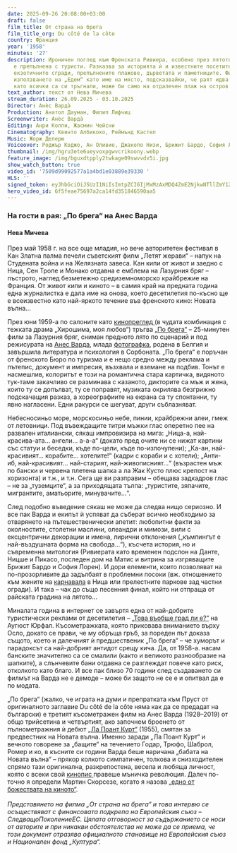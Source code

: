 ```yaml
---
date: 2025-09-26 20:08:00+03:00
draft: false
film_title: От страна на брега
film_title_org: Du côté de la côte
country: Франция
year: '1958'
minutes: '27'
description: Ироничен поглед към Френската Ривиера, особено през лятото, когато тя
  е препълнена с туристи. Разказва за историята ѝ и известните посетители, фалшиво
  екзотичните сгради, препълнените плажове, дърветата и паметниците. Филмът прославя
  използването на „Едем“ като име на място, подсказвайки, че раят идва на брега, след
  като всички са си тръгнали, може би само на отдалечен плаж на остров.
text_author: текст от Нева Мичева
stream_duration: 26.09.2025 - 03.10.2025
Director: Анѐс Варда̀
Production: Анатол Дауман, Филип Лифчиц
Screenwriter: Анѐс Варда̀
Editing: Анри Колпи, Жасмин Чейсни
Cinematography: Квинто Албикоко, Реймънд Кастел
Music: Жорж Делерю
Voiceover: Роджър Коджо, Ан Оливие, Джакопо Низи, Брижит Бардо, София Лорен
thumbnail: /img/hgru3ete6ueyvoxpgwvcrikoony.webp
feature_image: /img/bguxdtpply2twkage09swvvdv5i.jpg
show_watch_button: true
video_id: '7509d99092577a1a4bd1e03889e39330 '
HLS: ''
signed_token: eyJhbGciOiJSUzI1NiIsImtpZCI6IjMxMzAxMDQ4ZmE2NjkwNTllZmY1ZjFiNGFiNmQxOGMwIn0.eyJzdWIiOiI3NTA5ZDk5MDkyNTc3YTFhNGJkMWUwMzg4OWUzOTMzMCIsImtpZCI6IjMxMzAxMDQ4ZmE2NjkwNTllZmY1ZjFiNGFiNmQxOGMwIiwiZXhwIjoiMTc1ODk5MzI1OSIsIm5iZiI6IjE3NTg5MDMyNTkiLCJhY2Nlc3NSdWxlcyI6W3siYWN0aW9uIjoiYWxsb3ciLCJ0eXBlIjoiaXAuZ2VvaXAuY291bnRyeSIsImNvdW50cnkiOlsiQkciXX0seyJhY3Rpb24iOiJibG9jayIsInR5cGUiOiJhbnkifV19.lWNsJK3uzWh1OzRgQyHw-TwmyRgoWIQi4-xkraKiRGjRM62yKwZHuKQ406QN45MEPVwKEC7ll4mNcfmEbk9OKkk9LiiRlY1Hof6lHtAxxZLHSiZHBbFSdNHWnUzsSZw5z1GDJEDZsVNDIdKRuoaHrQbkMohJbws1kcN0WAX12DH4QhsEX1K00triLkauc_fu-vG4DvJotyuTy5JbYrM0NB0QrF6USq2Loid3rfWmjjRyQqJf8feC2d2oIu7gdcnx1OaL3tMH_wgTxE6zIkCpI7iBIoRQtHqiX4kie-XdAXBbISRt7JJ8aaCHYFLh_3EtzJci5ioFTmb4Z8VoIkjRgg
hero_video_id: 6f5feae75697a2ca14fd351846590aa5
---
```

### На гости в рая: „По брега“ на Анес Варда

#### Нева Мичева

През май 1958 г. на все още младия, но вече авторитетен фестивал в Кан Златна палма печели съветският филм „Летят жерави“ – напук на Студената война и на Желязната завеса. Кан кипи от живот и заедно с Ница, Сен Тропе и Монако отдавна е емблема на Лазурния бряг – пъстрото, наглед безметежно средиземноморско крайбрежие на Франция. От живот кипи и киното – в самия край на предната година една журналистка е дала име на онова, което десетилетия по-късно ще е всеизвестно като най-яркото течение във френското кино: Новата вълна...

През юни 1959-а по салоните като [кинопреглед ](https://ibl.bas.bg/rbe/lang/bg/%D0%BA%D0%B8%D0%BD%D0%BE%D0%BF%D1%80%D0%B5%D0%B3%D0%BB%D0%B5%D0%B4/)(в чудата комбинация с тежката драма „Хирошима, моя любов“) тръгва [„По брега“](https://www.imdb.com/title/tt0051561) – 25-минутен филм за Лазурния бряг, сниман предното лято по сценарий и под режисурата на [Анес Варда](https://filmsociety.bg/festivali/karlovi-vari-2019-varda-spored-anies), млада [фотографка](https://www.theguardian.com/film/2025/apr/11/agnes-vardas-paris-photographs), родена в Белгия и завършила литература и психология в Сорбоната. „По брега“ е поръчан от френското Бюро по туризма и е нещо средно между реклама и пътепис, документ и импресия, възхвала и вземане на подбив. Тонът е насмешлив, колоритът е този на романтична стара картичка, видяното тук-таме закачливо се разминава с казаното, дикторите са мъж и жена, които ту се допълват, ту се поправят, музиката окрилява безгрижно подскачащия разказ, а хореографиите на екрана са ту спонтанни, ту явно нагласени. Едни ракурси се шегуват, други съблазняват.

Небесносиньо море, морскосиньо небе, пинии, крайбрежни алеи, гмеж от летовници. Под въвеждащите титри мъжки глас оперетно пее на развален италиански, сякаш импровизира на мига: „Ница-а, най-красива-ата... ангели... а-а-а“ (докато пред очите ни се нижат картини със статуи и беседки, къде по-цели, къде по-изпочупени); „Ка-ан, най-красивият... корабите... хотелите!“ (кадри с кораби и с хотели); „Анти-иб, най-красивият... най-старият, най-живописният...“ (възрастен мъж по бански и червена плетена шапка а ла Жак Кусто плюс крепост на хоризонта) и т.н., и т.н. Сега ще ви разправим – обещава задкадров глас – не за „туземците“, а за приходящата тълпа: „туристите, зяпачите, мигрантите, аматьорите, минувачите...“.

След подобно въведение сякаш не може да следва нищо сериозно. И все пак Варда и екипът ѝ успяват да съберат всичко необходимо за отварянето на пътешественически апетит: любопитни факти за околностите, столетни маслини, олеандри и мимози, вили с ексцентрични декорации и имена, лирични отклонения („къмпингът е най-въздушната форма на свобода...“), късчета история, но и съвременна митология (Ривиерата като временен подслон на Данте, Ницше и Пикасо, последен дом на Матис и витрина за изгряващите Брижит Бардо и София Лорен). И дори елементи, които позволяват на по-прозорливите да задълбаят в проблемни посоки (вж. отношението към жените на [карнавала](https://www.maifeminism.com/regarding-violence-du-cote-de-la-cote-and-vardas-politics-of-disregard/) в Ница или прелестните паркове зад частни огради). И така – чак до също песенния финал, който ни отпраща от райската градина на лятото...

Миналата година в интернет се завъртя една от най-добрите туристически реклами от десетилетия – [„Това въобще град ли е?“](https://youtu.be/8vhD59ac7nw) на Аугюст Юрфал. Късометражката, която приковава вниманието върху Осло, докато се прави, че му обръща гръб, за пореден път доказа същото, което и далечният ѝ предшественик „По брега“ – че хуморът и парадоксът са най-добрият антидот срещу кича. Да, от 1958-а. насам банските значително са се смалили (както и великото разнообразие на шапките), а слънчевите бани отдавна се разглеждат повече като риск, отколкото като благо. И все пак близо 70 години след създаването си филмът на Варда не е демоде – може би защото не се е и опитвал да е по модата.

„По брега“ (жалко, че играта на думи и препратката към Пруст от оригиналното заглавие Du côté de la côte няма как да се предадат на български) е третият късометражен филм на Анес Варда (1928–2019) от общо трийсетина и четвъртият, ако започнем броенето от пълнометражния ѝ дебют [„Ла Поант Курт“](https://www.imdb.com/title/tt0048499/) (1955), смятан за предвестник на Новата вълна. Именно заради „Ла Поант Курт“ и вечното говорене за „бащите“ на течението Годар, Трюфо, Шаброл, Ромер и ко, в късните си години Варда беше наричана „бабата на Новата вълна“ – прякор колкото симпатичен, толкова и снизходителен спрямо тази оригинална, разкрепостена, весела и любяща личност, която с всеки свой [кинопис ](https://filmsociety.bg/filmi/avtori/san-sebastian-2017-litza-mesta)правеше мъничка революция. Далеч по-точно я определи Мартин Скорсезе, когато я назова [„едно от божествата на киното“](https://www.hollywoodreporter.com/news/general-news/telluride-martin-scorsese-calls-agnes-varda-one-gods-at-fest-tribute-1235935/).\
\
*Представянето на филма „Oт страна на брега“ и това интервю се осъществяват с финансовата подкрепа на Европейския съюз – СледващоПоколениеЕС. Цялата отговорност за съдържанието се носи от авторите и при никакви обстоятелства не може да се приема, че този документ отразява официалното становище на Европейския съюз и Национален фонд „Култура“.*
